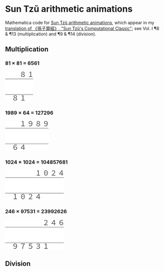 # Sun Tzŭ arithmetic animations
Mathematica code for [Sun Tzŭ arithmetic animations][animations],
which appear in my [translation of 《孫子算經》,
"Sun Tzŭ's Computational Classic"][sun-tzu];
see Vol.&nbsp;I ¶8 & ¶13 (multiplication) and ¶9 & ¶14 (division).

##  Multiplication

### 81 × 81 = 6561

![Sun Tzŭ multiplication: 81 × 81](multiply-81-81.gif)

### 1989 × 64 = 127296

![Sun Tzŭ multiplication: 1989 × 64](multiply-1989-64.gif)

### 1024 × 1024 = 104857681

![Sun Tzŭ multiplication: 1024 × 1024](multiply-1024-1024.gif)

### 246 × 97531 = 23992626

![Sun Tzŭ multiplication: 246 × 97531](multiply-246-97531.gif)

## Division

[animations]: https://yawnoc.github.io/sun-tzu/code/animations.html
[sun-tzu]: https://yawnoc.github.io/sun-tzu/
